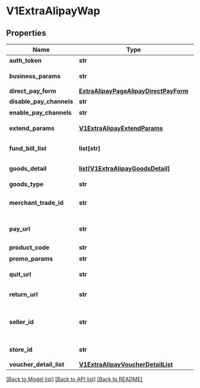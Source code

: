 # V1ExtraAlipayWap

## Properties
Name | Type | Description | Notes
------------ | ------------- | ------------- | -------------
**auth_token** | **str** | 授权码 | 
**business_params** | **str** | 业务扩展参数 | 
**direct_pay_form** | [**ExtraAlipayPageAlipayDirectPayForm**](ExtraAlipayPageAlipayDirectPayForm.md) |  | [optional] 
**disable_pay_channels** | **str** | 禁用渠道 | 
**enable_pay_channels** | **str** | 可用渠道 | 
**extend_params** | [**V1ExtraAlipayExtendParams**](V1ExtraAlipayExtendParams.md) | 业务扩展参数 | [optional] 
**fund_bill_list** | **list[str]** | 支付金额信息 | [optional] 
**goods_detail** | [**list[V1ExtraAlipayGoodsDetail]**](V1ExtraAlipayGoodsDetail.md) | 商品明细列表 | [optional] 
**goods_type** | **str** | 商品类型 | 
**merchant_trade_id** | **str** | [ONLY IN RESPONSE] 商户订单号 | 
**pay_url** | **str** | [ONLY IN RESPONSE] 支付链接 | 
**product_code** | **str** | 销售产品码 | 
**promo_params** | **str** | 优惠参数 | 
**quit_url** | **str** | 支付取消跳转的地址 | 
**return_url** | **str** | 支付成功跳转的地址 | 
**seller_id** | **str** | [ONLY IN RESPONSE] 收款支付宝用户ID | 
**store_id** | **str** | 商户门店编号 | 
**voucher_detail_list** | [**V1ExtraAlipayVoucherDetailList**](V1ExtraAlipayVoucherDetailList.md) |  | [optional] 

[[Back to Model list]](../README.md#documentation-for-models) [[Back to API list]](../README.md#documentation-for-api-endpoints) [[Back to README]](../README.md)


